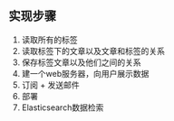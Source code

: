 ## 实现步骤

1. 读取所有的标签
2. 读取标签下的文章以及文章和标签的关系
3. 保存标签文章以及他们之间的关系
4. 建一个web服务器，向用户展示数据
5. 订阅 + 发送邮件
6. 部署
7. Elasticsearch数据检索
